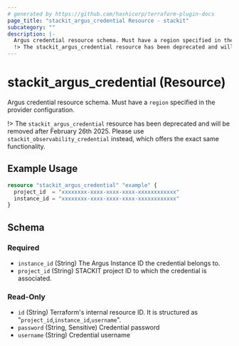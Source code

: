 ```yaml
---
# generated by https://github.com/hashicorp/terraform-plugin-docs
page_title: "stackit_argus_credential Resource - stackit"
subcategory: ""
description: |-
  Argus credential resource schema. Must have a region specified in the provider configuration.
  !> The stackit_argus_credential resource has been deprecated and will be removed after February 26th 2025. Please use stackit_observability_credential instead, which offers the exact same functionality.
---
```


# stackit_argus_credential (Resource)

Argus credential resource schema. Must have a `region` specified in the provider configuration.

!> The `stackit_argus_credential` resource has been deprecated and will be removed after February 26th 2025. Please use `stackit_observability_credential` instead, which offers the exact same functionality.

## Example Usage

```terraform
resource "stackit_argus_credential" "example" {
  project_id  = "xxxxxxxx-xxxx-xxxx-xxxx-xxxxxxxxxxxx"
  instance_id = "xxxxxxxx-xxxx-xxxx-xxxx-xxxxxxxxxxxx"
}
```

<!-- schema generated by tfplugindocs -->
## Schema

### Required

- `instance_id` (String) The Argus Instance ID the credential belongs to.
- `project_id` (String) STACKIT project ID to which the credential is associated.

### Read-Only

- `id` (String) Terraform's internal resource ID. It is structured as "`project_id`,`instance_id`,`username`".
- `password` (String, Sensitive) Credential password
- `username` (String) Credential username
